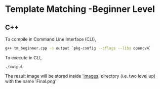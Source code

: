 # Template Matching -Beginner Level
## C++
 
To compile in Command Line Interface (CLI),

```sh
g++ tm_beginner.cpp -o output `pkg-config --cflags --libs opencv4`
```
To execute in CLI,
```
./output
```
The result image will be stored inside '[images](https://github.com/MukilSaravanan/TemplateMatching/tree/master/beginner_level/images)' directory (i.e. two level up) with the name 'Final.png'
